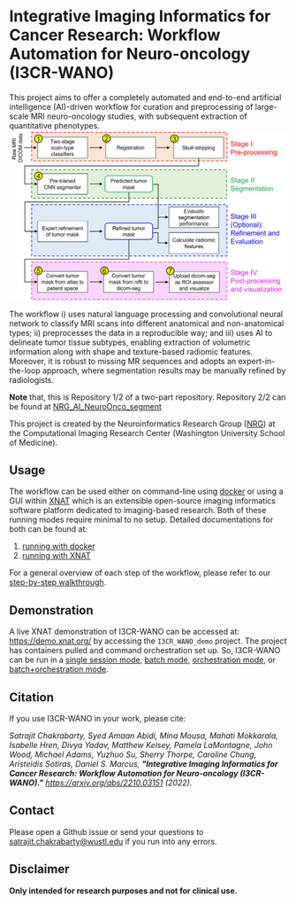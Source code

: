 # Integrative Imaging Informatics for Cancer Research: Workflow Automation for Neuro-oncology (I3CR-WANO)
This project aims to offer a completely automated and end-to-end artificial intelligence (AI)-driven workflow for curation and preprocessing of large-scale MRI neuro-oncology studies, with subsequent extraction of quantitative phenotypes.
![](documentation/figures/pipeline.png)

The workflow i) uses natural language processing and convolutional neural network to classify MRI scans into different anatomical and non-anatomical types; ii) preprocesses the data in a reproducible way; and iii) uses AI to delineate tumor tissue subtypes, enabling extraction of volumetric information along with shape and texture-based radiomic features. Moreover, it is robust to missing MR sequences and adopts an expert-in-the-loop approach, where segmentation results may be manually refined by radiologists.

**Note** that, this is Repository 1/2 of a two-part repository. Repository 2/2 can be found at [NRG_AI_NeuroOnco_segment](https://github.com/satrajitgithub/NRG_AI_NeuroOnco_segment)

This project is created by the Neuroinformatics Research Group ([NRG](https://nrg.wustl.edu/)) at the Computational Imaging Research Center (Washington University School of Medicine).

## Usage
The workflow can be used either on command-line using [docker](https://www.docker.com/) or using a GUI within [XNAT](https://www.xnat.org/) which is an extensible open-source imaging informatics software platform dedicated to imaging-based research. Both of these running modes require minimal to no setup. Detailed documentations for both can be found at:
1. [running with docker](documentation/running_with_docker.md)
2. [running with XNAT](documentation/running_with_XNAT.md)

For a general overview of each step of the workflow, please refer to our [step-by-step walkthrough](documentation/workflow_step_by_step.md).

## Demonstration
A live XNAT demonstration of I3CR-WANO can be accessed at: https://demo.xnat.org/ by accessing the `I3CR_WANO_demo` project. The project has containers pulled and command orchestration set up. So, I3CR-WANO can be run in a [single session mode](documentation/running_with_XNAT.md#21-manually-run-multiple-containers-on-single-session), [batch mode](documentation/running_with_XNAT.md#22-manually-run-single-container-on-multiple-sessions), [orchestration mode](documentation/running_with_XNAT.md#23-automatically-run-multiple-containers-on-single-session), or [batch+orchestration mode](documentation/running_with_XNAT.md#24-automatically-run-multiple-containers-on-multiple-sessions).

## Citation
If you use I3CR-WANO in your work, please cite:

_Satrajit Chakrabarty, Syed Amaan Abidi, Mina Mousa, Mahati Mokkarala, Isabelle Hren, Divya Yadav, Matthew Kelsey, Pamela LaMontagne, John Wood, Michael Adams, Yuzhuo Su, Sherry Thorpe, Caroline Chung, Aristeidis Sotiras, Daniel S. Marcus, **"Integrative Imaging Informatics for Cancer Research: Workflow Automation for Neuro-oncology (I3CR-WANO)."** https://arxiv.org/abs/2210.03151 (2022)._

## Contact
Please open a Github issue or send your questions to satrajit.chakrabarty@wustl.edu if you run into any errors.

## Disclaimer
**Only intended for research purposes and not for clinical use.**
